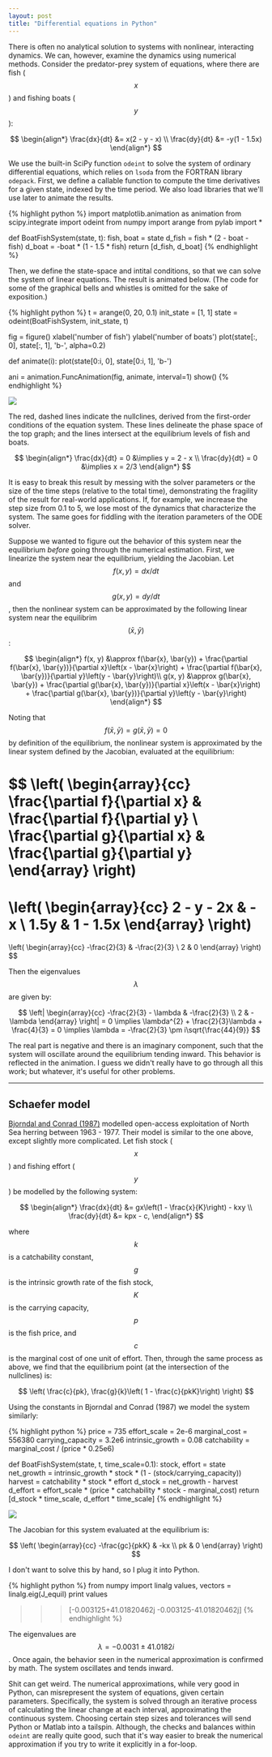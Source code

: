 ```yaml
---
layout: post
title: "Differential equations in Python"
---
```


<script type="text/javascript"
    src="http://cdn.mathjax.org/mathjax/latest/MathJax.js?config=TeX-AMS-MML_HTMLorMML">
</script>

There is often no analytical solution to systems with nonlinear, interacting dynamics.  We can, however, examine the dynamics using numerical methods.  Consider the predator-prey system of equations, where there are fish ($$x$$) and fishing boats ($$y$$):

$$
\begin{align*}
\frac{dx}{dt} &= x(2 - y - x) \\
\frac{dy}{dt} &= -y(1 - 1.5x)
\end{align*}
$$  

We use the built-in SciPy function `odeint` to solve the system of ordinary differential equations, which relies on `lsoda` from the FORTRAN library `odepack`.  First, we define a callable function to compute the time derivatives for a given state, indexed by the time period.  We also load libraries that we'll use later to animate the results.

{% highlight python %}
import matplotlib.animation as animation
from scipy.integrate import odeint
from numpy import arange
from pylab import *

def BoatFishSystem(state, t):
    fish, boat = state
    d_fish = fish * (2 - boat - fish)
    d_boat = -boat * (1 - 1.5 * fish)
    return [d_fish, d_boat]
{% endhighlight %}

Then, we define the state-space and intital conditions, so that we can solve the system of linear equations.  The result is animated below.  (The code for some of the graphical bells and whistles is omitted for the sake of exposition.)

{% highlight python %}
t = arange(0, 20, 0.1)
init_state = [1, 1]
state = odeint(BoatFishSystem, init_state, t)

fig = figure()
xlabel('number of fish')
ylabel('number of boats')
plot(state[:, 0], state[:, 1], 'b-', alpha=0.2)

def animate(i):
    plot(state[0:i, 0], state[0:i, 1], 'b-')

ani = animation.FuncAnimation(fig, animate, interval=1)
show()
{% endhighlight %}

![](/images/differential-animated-dual.gif)

The red, dashed lines indicate the nullclines, derived from the first-order conditions of the equation system.  These lines delineate the phase space of the top graph; and the lines intersect at the equilibrium levels of fish and boats.

$$
\begin{align*}
\frac{dx}{dt} = 0 &\implies y = 2 - x \\
\frac{dy}{dt} = 0 &\implies x = 2/3
\end{align*}
$$  

It is easy to break this result by messing with the solver parameters or the size of the time steps (relative to the total time), demonstrating the fragility of the result for real-world applications.  If, for example, we increase the step size from 0.1 to 5, we lose most of the dynamics that characterize the system.  The same goes for fiddling with the iteration parameters of the ODE solver.

Suppose we wanted to figure out the behavior of this system near the equilibrium *before* going through the numerical estimation.  First, we linearize the system near the equilibrium, yielding the Jacobian.  Let $$f(x, y) = dx/dt$$ and $$g(x, y) = dy/dt$$, then the nonlinear system can be approximated by the following linear system near the equilibrim $$(\bar{x}, \bar{y})$$:

$$
\begin{align*}
f(x, y) &\approx f(\bar{x}, \bar{y}) + \frac{\partial f(\bar{x}, \bar{y})}{\partial x}\left(x - \bar{x}\right) + \frac{\partial f(\bar{x}, \bar{y})}{\partial y}\left(y - \bar{y}\right)\\
g(x, y) &\approx g(\bar{x}, \bar{y}) + \frac{\partial g(\bar{x}, \bar{y})}{\partial x}\left(x - \bar{x}\right) + \frac{\partial g(\bar{x}, \bar{y})}{\partial y}\left(y - \bar{y}\right)
\end{align*}
$$

Noting that $$f(\bar{x}, \bar{y}) = g(\bar{x}, \bar{y}) = 0$$ by definition of the equilibrium, the nonlinear system is approximated by the linear system defined by the Jacobian, evaluated at the equilibrium:

$$
\left( 
\begin{array}{cc} 
\frac{\partial f}{\partial x} & \frac{\partial f}{\partial y} \\
\frac{\partial g}{\partial x} & \frac{\partial g}{\partial y}
\end{array}
\right)
= 
\left( 
\begin{array}{cc} 
2 - y - 2x & -x \\
1.5y & 1 - 1.5x
\end{array}
\right)
= 
\left( 
\begin{array}{cc} 
-\frac{2}{3} & -\frac{2}{3} \\
2 & 0
\end{array}
\right)
$$

Then the eigenvalues $$\lambda$$ are given by:

$$
\left|
\begin{array}{cc} 
-\frac{2}{3} - \lambda & -\frac{2}{3} \\
2 & -\lambda
\end{array}
\right| 
= 0 
\implies 
\lambda^{2} + \frac{2}{3}\lambda + \frac{4}{3} 
= 0
\implies
\lambda = -\frac{2}{3} \pm i\sqrt{\frac{44}{9}}
$$

The real part is negative and there is an imaginary component, such that the system will oscillate around the equilibrium tending inward.  This behavior is reflected in the animation.  I guess we didn't really have to go through all this work; but whatever, it's useful for other problems.

---

## Schaefer model

[Bjorndal and Conrad (1987)](http://cahnrs-cms.wsu.edu/_layouts/downloadFile.aspx?file=/ses/people/galinato_g/Documents/EconS431/bjorndal%20and%20%20conrad.pdf) modelled open-access exploitation of North Sea herring between 1963 - 1977.  Their model is similar to the one above, except slightly more complicated.  Let fish stock ($$x$$) and fishing effort ($$y$$) be modelled by the following system:

$$
\begin{align*}
\frac{dx}{dt} &= gx\left(1 - \frac{x}{K}\right) - kxy \\
\frac{dy}{dt} &= kpx - c,
\end{align*}
$$  

where $$k$$ is a catchability constant, $$g$$ is the intrinsic growth rate of the fish stock, $$K$$ is the carrying capacity, $$p$$ is the fish price, and $$c$$ is the marginal cost of one unit of effort.  Then, through the same process as above, we find that the equilibrium point (at the intersection of the nullclines) is:

$$
\left( \frac{c}{pk}, \frac{g}{k}\left( 1 - \frac{c}{pkK}\right) \right)
$$

Using the constants in Bjorndal and Conrad (1987) we model the system similarly:

{% highlight python %}
price = 735
effort_scale = 2e-6
marginal_cost = 556380
carrying_capacity = 3.2e6
intrinsic_growth = 0.08
catchability = marginal_cost / (price * 0.25e6)

def BoatFishSystem(state, t, time_scale=0.1):
    stock, effort = state
    net_growth = intrinsic_growth * stock * (1 - (stock/carrying_capacity))
    harvest = catchability * stock * effort
    d_stock = net_growth - harvest
    d_effort = effort_scale * (price * catchability * stock - marginal_cost)
    return [d_stock * time_scale, d_effort * time_scale]
{% endhighlight %}

![](/images/differential-animated-schaefer.gif)

The Jacobian for this system evaluated at the equilibrium is:

$$
\left( 
\begin{array}{cc} 
-\frac{gc}{pkK} & -kx \\
pk & 0
\end{array}
\right)
$$

I don't want to solve this by hand, so I plug it into Python.

{% highlight python %}
from numpy import linalg
values, vectors = linalg.eig(J_equil)
print values
>>> [-0.003125+41.01820462j -0.003125-41.01820462j]
{% endhighlight %}

The eigenvalues are $$\lambda = -0.0031 \pm 41.0182i$$.  Once again, the behavior seen in the numerical approximation is confirmed by math.  The system oscillates and tends inward.

Shit can get weird.  The numerical approximations, while very good in Python, can misrepresent the system of equations, given certain parameters.  Specifically, the system is solved through an iterative process of calculating the linear change at each interval, approximating the continuous system.  Choosing certain step sizes and tolerances will send Python or Matlab into a tailspin.  Although, the checks and balances within `odeint` are really quite good, such that it's way easier to break the numerical approximation if you try to write it explicitly in a for-loop.












